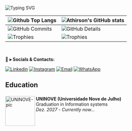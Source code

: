 

![Typing SVG](https://readme-typing-svg.demolab.com?font=Fira+Code&size=29&pause=1500&weight=900&duration=3500&color=FFFFFF&background=FFFFFF00&vCenter=true&width=1000&height=60&lines=🙋🏻‍♀️+Hi+there.+My+name+is+Maria+Clara+and+I+am+a+backend+dev.)

| ![Github Top Langs](https://github-readme-stats.vercel.app/api/top-langs/?username=maaclara&layout=compact&theme=radical&&hide=jupyter%20notebook,php,makefile,c%2B%2B,cmake,hack,shell,html,css&langs_count=6&hide_border=True&line_height=20&PAT_1) | ![Athirson's GitHub stats](https://github-readme-stats.vercel.app/api?username=maaclara&include=private&theme=radical&show_icons=true&hide_border=True&line_height=20&PAT_1) |
| ----------- | ----------- |
| ![GitHub Commits](https://github-readme-streak-stats.herokuapp.com/?user=maaclara&theme=radical&ring=e73737&currStreakNum=ffffff&hide_border=true) | ![GitHub Details](http://github-profile-summary-cards.vercel.app/api/cards/profile-details?username=maaclara&theme=radical) |
| ![Trophies](https://github-profile-trophy.vercel.app/?username=maaclara&row=1&column=6&theme=radical&margin-w=15&margin-h=15) | ![Trophies](https://github-profile-trophy.vercel.app/?username=maaclara&row=1&column=6&theme=radical&margin-w=15&margin-h=15) |

<br>

💬 **▸ Socials & Contacts:**

  [![Linkedin](https://img.shields.io/badge/LinkedIn-0077B5?style=for-the-badge&logo=linkedin&logoColor=white)](https://www.linkedin.com/in/maaclara)
  [![Instagram](https://img.shields.io/badge/Instagram-E4405F?style=for-the-badge&logo=instagram&logoColor=white)](https://www.instagram.com/maaclaraw)
  [![Email](https://img.shields.io/badge/Gmail-F51919?style=for-the-badge&logo=gmail&logoColor=white)](mailto:mariiaclarawsz@gmail.com)
  [![WhatsApp](https://img.shields.io/badge/WhatsApp-179828?style=for-the-badge&logo=whatsapp&logoColor=white)](http://api.whatsapp.com/send?phone=5511970481305)


## Education

###

  <a href="[https://www.uninove.br/](https://www.google.com/url?sa=i&url=https%3A%2F%2Fwww.uninove.br%2Fcursos%2Fgraduacao-ead%2Fead&psig=AOvVaw2s6N71uE4r5pZoRL58Oo7N&ust=1697646786964000&source=images&cd=vfe&opi=89978449&ved=0CBEQjRxqFwoTCOCLzqDB_YEDFQAAAAAdAAAAABAD)https://www.google.com/url?sa=i&url=https%3A%2F%2Fwww.uninove.br%2Fcursos%2Fgraduacao-ead%2Fead&psig=AOvVaw2s6N71uE4r5pZoRL58Oo7N&ust=1697646786964000&source=images&cd=vfe&opi=89978449&ved=0CBEQjRxqFwoTCOCLzqDB_YEDFQAAAAAdAAAAABAD"><img src="./assets/uninove.png" align="left" width="94" height="94" alt="UNINOVE-pic"/></a>
  **UNINOVE (Universidade Nove de Julho)** \
  Graduation in Information systems \
  <i>Dez. 2027</i> - <i>Currently now...</i>
  
  <br>
